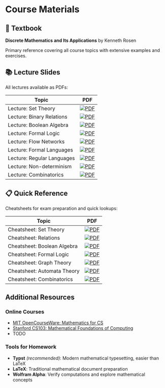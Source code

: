 # Course Materials

## 📘 Textbook

**Discrete Mathematics and Its Applications** by Kenneth Rosen

Primary reference covering all course topics with extensive examples and exercises.

## 📚 Lecture Slides

All lectures available as PDFs:

| Topic | PDF |
|--------|-----|
| Lecture: Set Theory | [![PDF](https://img.shields.io/badge/Set_Theory-PDF-blue?style=for-the-badge)](lec-sets.pdf) |
| Lecture: Binary Relations | [![PDF](https://img.shields.io/badge/Binary_Relations-PDF-blue?style=for-the-badge)](lec-relations.pdf) |
| Lecture: Boolean Algebra | [![PDF](https://img.shields.io/badge/Boolean_Algebra-PDF-blue?style=for-the-badge)](lec-boolean-algebra.pdf) |
| Lecture: Formal Logic | [![PDF](https://img.shields.io/badge/Formal_Logic-PDF-blue?style=for-the-badge)](lec-logic.pdf) |
| Lecture: Flow Networks | [![PDF](https://img.shields.io/badge/Flow_Networks-PDF-blue?style=for-the-badge)](lec-flow.pdf) |
| Lecture: Formal Languages | [![PDF](https://img.shields.io/badge/Formal_Languages-PDF-blue?style=for-the-badge)](lec-formal.pdf) |
| Lecture: Regular Languages | [![PDF](https://img.shields.io/badge/Regular_Languages-PDF-blue?style=for-the-badge)](lec-regular.pdf) |
| Lecture: Non-determinism | [![PDF](https://img.shields.io/badge/Non--determinism-PDF-blue?style=for-the-badge)](lec-nfa.pdf) |
| Lecture: Combinatorics | [![PDF](https://img.shields.io/badge/Combinatorics-PDF-blue?style=for-the-badge)](lec-combinatorics.pdf) |

## 📋 Quick Reference

Cheatsheets for exam preparation and quick lookups:

| Topic | PDF |
|--------|-----|
| Cheatsheet: Set Theory | [![PDF](https://img.shields.io/badge/Set_Theory-PDF-green?style=for-the-badge)](tex/cheat1.pdf) |
| Cheatsheet: Relations | [![PDF](https://img.shields.io/badge/Relations-PDF-green?style=for-the-badge)](tex/cheat2.pdf) |
| Cheatsheet: Boolean Algebra | [![PDF](https://img.shields.io/badge/Boolean_Algebra-PDF-green?style=for-the-badge)](tex/cheat3.pdf) |
| Cheatsheet: Formal Logic | [![PDF](https://img.shields.io/badge/Formal_Logic-PDF-green?style=for-the-badge)](tex/cheat4.pdf) |
| Cheatsheet: Graph Theory | [![PDF](https://img.shields.io/badge/Graph_Theory-PDF-green?style=for-the-badge)](tex/cheat5.pdf) |
| Cheatsheet: Automata Theory | [![PDF](https://img.shields.io/badge/Automata_Theory-PDF-green?style=for-the-badge)](tex/cheat6.pdf) |
| Cheatsheet: Combinatorics | [![PDF](https://img.shields.io/badge/Combinatorics-PDF-green?style=for-the-badge)](tex/cheat7.pdf) |

## Additional Resources

### Online Courses

- [MIT OpenCourseWare: Mathematics for CS](https://ocw.mit.edu/courses/electrical-engineering-and-computer-science/6-042j-mathematics-for-computer-science-fall-2010/)
- [Stanford CS103: Mathematical Foundations of Computing](https://web.stanford.edu/class/cs103/)
- TODO

### Tools for Homework

- **Typst** *(recommended)*: Modern mathematical typesetting, easier than LaTeX
- **LaTeX**: Traditional mathematical document preparation
- **Wolfram Alpha**: Verify computations and explore mathematical concepts

